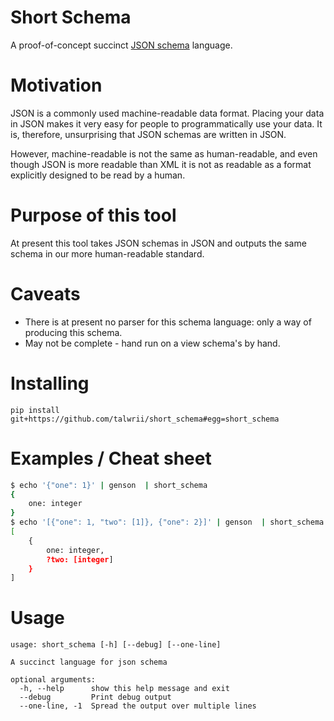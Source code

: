 <!-- This is generated by make-readme.py do not edit -->
# Short Schema

A proof-of-concept succinct [JSON schema](http://json-schema.org/) language.

# Motivation

JSON is a commonly used machine-readable data format.
Placing your data in JSON makes it very easy for people to programmatically use your data.
It is, therefore, unsurprising that JSON schemas are written in JSON.

However, machine-readable is not the same as human-readable,
   and even though JSON is more readable than XML
   it is not as readable as a format explicitly designed to be read by a human.

# Purpose of this tool

At present this tool takes JSON schemas in JSON and outputs the same schema in our more human-readable standard.

# Caveats

- There is at present no parser for this schema language: only a way of producing this schema.
- May not be complete - hand run on a view schema's by hand.


# Installing

```
pip install git+https://github.com/talwrii/short_schema#egg=short_schema
```

# Examples / Cheat sheet

```bash
$ echo '{"one": 1}' | genson  | short_schema
{
    one: integer
}
$ echo '[{"one": 1, "two": [1]}, {"one": 2}]' | genson  | short_schema
[
    {
        one: integer,
        ?two: [integer]
    }
]

```

# Usage

```
usage: short_schema [-h] [--debug] [--one-line]

A succinct language for json schema

optional arguments:
  -h, --help      show this help message and exit
  --debug         Print debug output
  --one-line, -1  Spread the output over multiple lines

```
